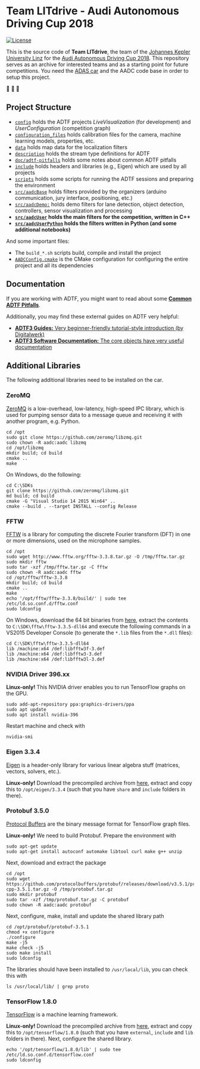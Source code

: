 # Team LITdrive - Audi Autonomous Driving Cup 2018

[![License](https://img.shields.io/badge/license-BSD%204--Clause-blue.svg)](LICENSE.txt)

This is the source code of **Team LITdrive**, the team of the [Johannes Kepler University Linz](https://www.jku.at/) for the [Audi Autonomous Driving Cup 2018](https://www.audi-autonomous-driving-cup.com/).
This repository serves as an archive for interested teams and as a starting point for future competitions.
You need the [ADAS car](https://www.bfft.de/wp-content/uploads/2017/06/produktreferenz_adas-modellfahrzeug.pdf) and the AADC code base in order to setup this project.

:car: :car: :car:

## Project Structure

- [`config`](/config) holds the ADTF projects *LiveVisualization* (for development) and *UserConfiguration* (competition graph)
- [`configuration_files`](/configuration_files) holds calibration files for the camera, machine learning models, properties, etc.
- [`data`](/data) holds map data for the localization filters
- [`description`](/description) holds the stream type definitions for ADTF
- [`doc/adtf-pitfalls`](/doc/adtf-pitfalls) holds some notes about common ADTF pitfalls
- [`include`](/include) holds headers and libraries (e.g., Eigen) which are used by all projects
- [`scripts`](/scripts) holds some scripts for running the ADTF sessions and preparing the environment
- [`src/aadcBase`](/src/aadcBase) holds filters provided by the organizers (arduino communication, jury interface, positioning, etc.)
- [`src/aadcDemo:`](/src/aadcDemo) holds demo filters for lane detection, object detection, controllers, sensor visualization and processing
- **[`src/aadcUser`](/src/aadcUser) holds the main filters for the competition, written in C++**
- **[`src/aadcUserPython`](/src/aadcUserPython)  holds the filters written in Python (and some additional notebooks)**

And some important files:

- The `build_*.sh` scripts build, compile and install the project
- [`AADCConfig.cmake`](AADCConfig.cmake) is the CMake configuration for configuring the entire project and all its dependencies

## Documentation

If you are working with ADTF, you might want to read about some [**Common ADTF Pitfalls**](/doc/adtf-pitfalls).

Additionally, you may find these external guides on ADTF very helpful:

- [**ADTF3 Guides:** Very beginner-friendly tutorial-style introduction (by Digitalwerk)](https://support.digitalwerk.net/adtf3_guides/index.html)
- [**ADTF3 Software Documentation:** The core objects have very useful documentation](https://support.digitalwerk.net/adtf/v3/adtf_html/index.html)

## Additional Libraries

The following additional libraries need to be installed on the car.

### ZeroMQ

[ZeroMQ](http://zeromq.org/) is a low-overhead, low-latency, high-speed IPC library, which is used for pumping sensor data to a message queue and receiving it with another program, e.g. Python.

    cd /opt
    sudo git clone https://github.com/zeromq/libzmq.git
    sudo chown -R aadc:aadc libzmq
    cd /opt/libzmq
    mkdir build; cd build
    cmake ..
    make

On Windows, do the following:

    cd C:\SDKs
    git clone https://github.com/zeromq/libzmq.git
    md build; cd build
    cmake -G "Visual Studio 14 2015 Win64" ..
    cmake --build . --target INSTALL --config Release

### FFTW

[FFTW](http://www.fftw.org/) is a library for computing the discrete Fourier transform (DFT) in one or more dimensions, used on the microphone samples.

    cd /opt
    sudo wget http://www.fftw.org/fftw-3.3.8.tar.gz -O /tmp/fftw.tar.gz
    sudo mkdir fftw
    sudo tar -xzf /tmp/fftw.tar.gz -C fftw
    sudo chown -R aadc:aadc fftw
    cd /opt/fftw/fftw-3.3.8
    mkdir build; cd build
    cmake ..
    make
    echo '/opt/fftw/fftw-3.3.8/build/' | sudo tee /etc/ld.so.conf.d/fftw.conf
    sudo ldconfig

On Windows, download the 64 bit binaries from [here](ftp://ftp.fftw.org/pub/fftw/fftw-3.3.5-dll64.zip), extract the contents to `C:\SDK\fftw\fftw-3.3.5-dll64` and execute the following commands in a VS2015 Developer Console (to generate the `*.lib` files from the `*.dll` files):

    cd C:\SDK\fftw\fftw-3.3.5-dll64
    lib /machine:x64 /def:libfftw3f-3.def
    lib /machine:x64 /def:libfftw3-3.def
    lib /machine:x64 /def:libfftw3l-3.def

### NVIDIA Driver 396.xx

**Linux-only!** This NVIDIA driver enables you to run TensorFlow graphs on the GPU.

    sudo add-apt-repository ppa:graphics-drivers/ppa
    sudo apt update
    sudo apt install nvidia-396

Restart machine and check with

    nvidia-smi

### Eigen 3.3.4

[Eigen](http://eigen.tuxfamily.org/index.php?title=Main_Page) is a header-only library for various linear algebra stuff (matrices, vectors, solvers, etc.).

**Linux-only!** Download the precompiled archive from [here](https://drive.google.com/file/d/1m8tXbVHjtSuV_cpZmR51T1Z4Kzz9et-3/view?usp=sharing), extract and copy this to `/opt/eigen/3.3.4` (such that you have `share` and `include` folders in there).

### Protobuf 3.5.0

[Protocol Buffers](https://developers.google.com/protocol-buffers/) are the binary message format for TensorFlow graph files.

**Linux-only!** We need to build Protobuf. Prepare the environment with

    sudo apt-get update
    sudo apt-get install autoconf automake libtool curl make g++ unzip

Next, download and extract the package

    cd /opt
    sudo wget https://github.com/protocolbuffers/protobuf/releases/download/v3.5.1/protobuf-cpp-3.5.1.tar.gz -O /tmp/protobuf.tar.gz
    sudo mkdir protobuf
    sudo tar -xzf /tmp/protobuf.tar.gz -C protobuf
    sudo chown -R aadc:aadc protobuf

Next, configure, make, install and update the shared library path

    cd /opt/protobuf/protobuf-3.5.1
    chmod +x configure
    ./configure
    make -j5
    make check -j5
    sudo make install
    sudo ldconfig

The libraries should have been installed to `/usr/local/lib`, you can check this with

    ls /usr/local/lib/ | grep proto

### TensorFlow 1.8.0

[TensorFlow](https://www.tensorflow.org/) is a machine learning framework.

**Linux-only!** Download the precompiled archive from [here](https://drive.google.com/file/d/1lY8VUlROLTkavQFePoHVidur-TpKr1fj/view?usp=sharing), extract and copy this to `/opt/tensorflow/1.8.0` (such that you have `external`, `include` and `lib` folders in there). Next, configure the shared library.

    echo '/opt/tensorflow/1.8.0/lib' | sudo tee /etc/ld.so.conf.d/tensorflow.conf
    sudo ldconfig
